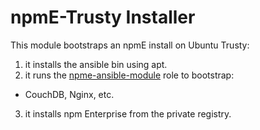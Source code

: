 # npmE-Trusty Installer

This module bootstraps an npmE install on Ubuntu Trusty:

1. it installs the ansible bin using apt.
2. it runs the [npme-ansible-module](https://github.com/npm/npme-ansible-module) role to bootstrap:
  * CouchDB, Nginx, etc.
3. it installs npm Enterprise from the private registry.
